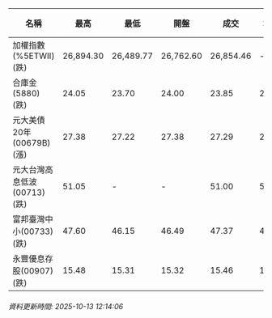 | 名稱 | 最高 | 最低 | 開盤 | 成交 | 均價 | 成交金額(億) | 昨收 | 漲跌幅 | 漲跌 | 總量 | 昨量 | 振幅 |
| -------- | -------- | -------- | -------- |-------- | -------- | -------- |-------- |-------- |-------- | -------- | -------- |-------- |
|加權指數(%5ETWII) (跌)|26,894.30|26,489.77|26,762.60|26,854.46|-|4,620.87|27,301.92|1.64%|447.46|8,228,953|0|1.48%|
|合庫金(5880) (跌)|24.05|23.70|24.00|23.85|23.86|3.64|24.05|0.83%|0.20|15,274|13,960|1.46%|
|元大美債20年(00679B) (漲)|27.38|27.22|27.38|27.29|27.27|14.84|26.90|1.45%|0.39|54,386|33,501|0.59%|
|元大台灣高息低波(00713) (跌)|51.05|-|-|51.00|50.85|6.21|51.40|0.78%|0.40|12,204|9,554|99.32%|
|富邦臺灣中小(00733) (跌)|47.60|46.15|46.49|47.37|47.14|0.447|48.45|2.23%|1.08|949|1,218|2.99%|
|永豐優息存股(00907) (跌)|15.48|15.31|15.32|15.46|15.36|0.129|15.60|0.90%|0.14|842|1,305|1.09%|
###### 資料更新時間: 2025-10-13 12:14:06